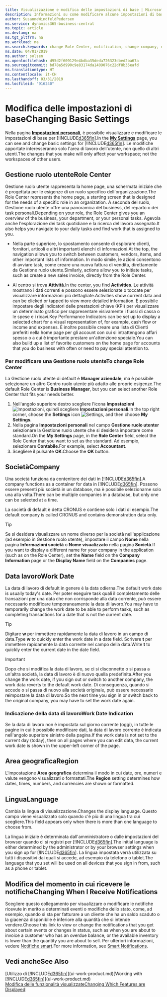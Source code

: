 ```yaml
---
title: Visualizzazione e modifica delle impostazioni di base | Microsoft Docs
description: Informazioni su come modificare alcune impostazioni di base, ad esempio, la Gestione ruolo utente, la società o la data di lavoro.
author: SusanneWindfeldPedersen
ms.service: dynamics365-business-central
ms.topic: article
ms.devlang: na
ms.tgt_pltfrm: na
ms.workload: na
ms.search.keywords: change Role Center, notification, change company, change work date
ms.date: 04/01/2019
ms.author: solsen
ms.openlocfilehash: d95d2f609129e4bdba35deda726323dbed2ba67a
ms.sourcegitcommit: bd78a5d990c9e83174da1409076c22df8b35eafd
ms.translationtype: HT
ms.contentlocale: it-CH
ms.lasthandoff: 03/31/2019
ms.locfileid: "916240"
---
```

# <a name="changing-basic-settings"></a><span data-ttu-id="5c16c-103">Modifica delle impostazioni di base</span><span class="sxs-lookup"><span data-stu-id="5c16c-103">Changing Basic Settings</span></span>
<span data-ttu-id="5c16c-104">Nella pagina [**Impostazioni personali**](https://businesscentral.dynamics.com?page=9176 "Passare direttamente alla pagina impostazioni utente in Business Central"), è possibile visualizzare e modificare le impostazioni di base per [!INCLUDE[d365fin](includes/d365fin_md.md)].</span><span class="sxs-lookup"><span data-stu-id="5c16c-104">In the [**My Settings**](https://businesscentral.dynamics.com?page=9176 "Go directly to your user settings page in Business Central") page, you can see and change basic settings for [!INCLUDE[d365fin](includes/d365fin_md.md)].</span></span> <span data-ttu-id="5c16c-105">Le modifiche apportate interesseranno solo l'area di lavoro dell'utente, non quello di altri utenti.</span><span class="sxs-lookup"><span data-stu-id="5c16c-105">The changes that you make will only affect your workspace; not the workspaces of other users.</span></span>  

## <a name="role-center"></a> <span data-ttu-id="5c16c-106">Gestione ruolo utente</span><span class="sxs-lookup"><span data-stu-id="5c16c-106">Role Center</span></span>
<span data-ttu-id="5c16c-107">Gestione ruolo utente rappresenta la home page, una schermata iniziale che è progettata per le esigenze di un ruolo specifico dell'organizzazione.</span><span class="sxs-lookup"><span data-stu-id="5c16c-107">The Role Center represents the home page, a starting screen that is designed for the needs of a specific role in an organization.</span></span> <span data-ttu-id="5c16c-108">A seconda del ruolo, Gestione ruolo utente offre una panoramica del business, del reparto o dei task personali.</span><span class="sxs-lookup"><span data-stu-id="5c16c-108">Depending on your role, the Role Center gives you an overview of the business, your department, or your personal tasks.</span></span> <span data-ttu-id="5c16c-109">Agevola anche l'esplorazione dei task quotidiane e la ricerca del lavoro assegnato.</span><span class="sxs-lookup"><span data-stu-id="5c16c-109">It also helps you navigate to your daily tasks and find work that is assigned to you.</span></span>

-   <span data-ttu-id="5c16c-110">Nella parte superiore, lo spostamento consente di esplorare clienti, fornitori, articoli e altri importanti elenchi di informazioni.</span><span class="sxs-lookup"><span data-stu-id="5c16c-110">At the top, the navigation allows you to switch between customers, vendors, items, and other important lists of information.</span></span> <span data-ttu-id="5c16c-111">In modo simile, le azioni consentono di avviare task, come creare una nuova fattura di vendita, direttamente da Gestione ruolo utente.</span><span class="sxs-lookup"><span data-stu-id="5c16c-111">Similarly, actions allow you to initiate tasks, such as create a new sales invoice, directly from the Role Center.</span></span>

-   <span data-ttu-id="5c16c-112">Al centro si trova **Attività**.</span><span class="sxs-lookup"><span data-stu-id="5c16c-112">In the center, you find **Activities**.</span></span> <span data-ttu-id="5c16c-113">Le attività mostrano i dati correnti e possono essere selezionate o toccate per visualizzare informazioni più dettagliate.</span><span class="sxs-lookup"><span data-stu-id="5c16c-113">Activities show current data and can be clicked or tapped to view more detailed information.</span></span> <span data-ttu-id="5c16c-114">È possibile impostare degli indicatori delle prestazioni chiave (KPI) per visualizzare un determinato grafico per rappresentare visivamente i flussi di cassa o le spese e i ricavi.</span><span class="sxs-lookup"><span data-stu-id="5c16c-114">Key Performance Indicators can be set up to display a selected chart for a visual representation of, for example, cash flow or income and expenses.</span></span> <span data-ttu-id="5c16c-115">È inoltre possibile creare una lista di Clienti preferiti nella home page per gli account con cui si intrattengono affari spesso o a cui è importante prestare un'attenzione speciale.</span><span class="sxs-lookup"><span data-stu-id="5c16c-115">You can also build up a list of favorite customers on the home page for accounts that you do business with often or need to pay special attention to.</span></span>

### <a name="to-change-role-center"></a><span data-ttu-id="5c16c-116">Per modificare una Gestione ruolo utente</span><span class="sxs-lookup"><span data-stu-id="5c16c-116">To change Role Center</span></span>
<span data-ttu-id="5c16c-117">La Gestione ruolo utente di default è **Manager aziendale**, ma è possibile selezionare un altro Centro ruolo utente più adatto alle proprie esigenze.</span><span class="sxs-lookup"><span data-stu-id="5c16c-117">The default Role Center is **Business Manager**, but you can select another Role Center that fits your needs better.</span></span>
1. <span data-ttu-id="5c16c-118">Nell'angolo superiore destro scegliere l'icona **Impostazioni** ![Impostazioni](media/ui-experience/settings_icon_small.png "icona Impostazioni per Gestione ruolo utente"), quindi scegliere **Impostazioni personali**.</span><span class="sxs-lookup"><span data-stu-id="5c16c-118">In the top right corner, choose the **Settings** icon ![Settings](media/ui-experience/settings_icon_small.png "Settings icon for role center"), and then choose **My Settings**.</span></span>
2. <span data-ttu-id="5c16c-119">Nella pagina **Impostazioni personali** nel campo **Gestione ruolo utenter** selezionare la Gestione ruolo utente che si desidera impostare come standard.</span><span class="sxs-lookup"><span data-stu-id="5c16c-119">On the **My Settings** page, in the **Role Center** field, select the Role Center that you want to set as the standard.</span></span> <span data-ttu-id="5c16c-120">Ad esempio, selezionare **Contabile**.</span><span class="sxs-lookup"><span data-stu-id="5c16c-120">For example, select **Accountant**.</span></span>
3. <span data-ttu-id="5c16c-121">Scegliere il pulsante **OK**.</span><span class="sxs-lookup"><span data-stu-id="5c16c-121">Choose the **OK** button.</span></span>

## <a name="company"></a><span data-ttu-id="5c16c-122">Società</span><span class="sxs-lookup"><span data-stu-id="5c16c-122">Company</span></span>
<span data-ttu-id="5c16c-123">Una società funziona da contenitore dei dati in [!INCLUDE[d365fin](includes/d365fin_md.md)].</span><span class="sxs-lookup"><span data-stu-id="5c16c-123">A company functions as a container for data in [!INCLUDE[d365fin](includes/d365fin_md.md)].</span></span> <span data-ttu-id="5c16c-124">Possono essere presenti più società in un database, ma è possibile selezionarne solo una alla volta.</span><span class="sxs-lookup"><span data-stu-id="5c16c-124">There can be multiple companies in a database, but only one can be selected at a time.</span></span>

<span data-ttu-id="5c16c-125">La società di default è detta CRONUS e contiene solo i dati di esempio.</span><span class="sxs-lookup"><span data-stu-id="5c16c-125">The default company is called CRONUS and contains demonstration data only.</span></span>

> [!TIP]  
>   <span data-ttu-id="5c16c-126">Se si desidera visualizzare un nome diverso per la società nell'applicazione (ad esempio in Gestione ruolo utente), impostare il campo **Nome** nella pagina **Informazioni società** o **Nome visualizzato** nella pagina **Società**.</span><span class="sxs-lookup"><span data-stu-id="5c16c-126">If you want to display a different name for your company in the application (such as on the Role Center), set the **Name** field on the **Company Information** page or the **Display Name** field on the **Companies** page.</span></span>  

## <a name="work-date"></a><span data-ttu-id="5c16c-127">Data lavoro</span><span class="sxs-lookup"><span data-stu-id="5c16c-127">Work Date</span></span>
<span data-ttu-id="5c16c-128">La data di lavoro di default in genere è la data odierna.</span><span class="sxs-lookup"><span data-stu-id="5c16c-128">The default work date is usually today's date.</span></span> <span data-ttu-id="5c16c-129">Per poter eseguire task quali il completamento delle transazioni per una data che non corrisponde alla data corrente, può essere necessario modificare temporaneamente la data di lavoro.</span><span class="sxs-lookup"><span data-stu-id="5c16c-129">You may have to temporarily change the work date to be able to perform tasks, such as completing transactions for a date that is not the current date.</span></span>

> [!TIP]  
>   <span data-ttu-id="5c16c-130">Digitare **w** per immettere rapidamente la data di lavoro in un campo di data.</span><span class="sxs-lookup"><span data-stu-id="5c16c-130">Type **w** to quickly enter the work date in a date field.</span></span> <span data-ttu-id="5c16c-131">Scrivere **t** per immettere rapidamente la data corrente nel campo della data.</span><span class="sxs-lookup"><span data-stu-id="5c16c-131">Write **t** to quickly enter the current date in the date field.</span></span>

> [!IMPORTANT]  
>   <span data-ttu-id="5c16c-132">Dopo che si modifica la data di lavoro, se ci si disconnette o si passa a un'altra società, la data di lavoro è di nuovo quella predefinita.</span><span class="sxs-lookup"><span data-stu-id="5c16c-132">After you change the work date, if you sign out or switch to another company, the work data reverts to the default work date.</span></span> <span data-ttu-id="5c16c-133">Di conseguenza, quando si accede o si passa di nuovo alla società originale, può essere necessario reimpostare la data di lavoro.</span><span class="sxs-lookup"><span data-stu-id="5c16c-133">So the next time you sign in or switch back to the original company, you may have to set the work date again.</span></span> 

### <a name="work-date-indication"></a><span data-ttu-id="5c16c-134">Indicazione della data di lavoro</span><span class="sxs-lookup"><span data-stu-id="5c16c-134">Work Date Indication</span></span>
<!--
Whenever the work date is not set to the current day (today), there are two indicators on pages that you open for editing:

- A reminder appears at the top of the page that tells you what the work date is set to. The reminder provides a direct link to the work date setting on the **My Settings** page so you change the date if you want. From the reminder, you can also choose to dismiss the reminder for the rest of your session. Unless you change the work date to "today", the reminder will appear the next time you sign in. 

- If you dismiss the reminder, the work date will appear in the title of the page.  
-->
<span data-ttu-id="5c16c-135">Se la data di lavoro non è impostata sul giorno corrente (oggi), in tutte le pagine in cui è possibile modificare dati, la data di lavoro corrente è indicata nell'angolo superiore sinistro della pagina.</span><span class="sxs-lookup"><span data-stu-id="5c16c-135">If the work date is not set to the current day (today), then on all pages where you can edit data, the current work date is shown in the upper-left corner of the page.</span></span>
  
## <a name="region"></a> <span data-ttu-id="5c16c-136">Area geografica</span><span class="sxs-lookup"><span data-stu-id="5c16c-136">Region</span></span>

<span data-ttu-id="5c16c-137">L'impostazione **Area geografica** determina il modo in cui date, ore, numeri e valute vengono visualizzati o formattati.</span><span class="sxs-lookup"><span data-stu-id="5c16c-137">The **Region** setting determines how dates, times, numbers, and currencies are shown or formatted.</span></span>


## <a name="language"></a> <span data-ttu-id="5c16c-138">Lingua</span><span class="sxs-lookup"><span data-stu-id="5c16c-138">Language</span></span>
<span data-ttu-id="5c16c-139">Cambia la lingua di visualizzazione.</span><span class="sxs-lookup"><span data-stu-id="5c16c-139">Changes the display language.</span></span> <span data-ttu-id="5c16c-140">Questo campo viene visualizzato solo quando c'è più di una lingua tra cui scegliere.</span><span class="sxs-lookup"><span data-stu-id="5c16c-140">This field appears only when there is more than one language to choose from.</span></span> 

<span data-ttu-id="5c16c-141">La lingua iniziale è determinata dall'amministratore o dalle impostazioni del browser quando ci si registri per [!INCLUDE[d365fin](includes/d365fin_md.md)].</span><span class="sxs-lookup"><span data-stu-id="5c16c-141">The initial language is either determined by the administrator or by your browser settings when you sign up for [!INCLUDE[d365fin](includes/d365fin_md.md)].</span></span> <span data-ttu-id="5c16c-142">La lingua impostata verrà utilizzata su tutti i dispositivi dai quali si accede, ad esempio da telefono o tablet.</span><span class="sxs-lookup"><span data-stu-id="5c16c-142">The language that you set will be used on all devices that you sign in from, such as a phone or tablet.</span></span>

## <a name="changing-when-i-receive-notifications"></a><span data-ttu-id="5c16c-143">Modifica del momento in cui ricevere le notifiche</span><span class="sxs-lookup"><span data-stu-id="5c16c-143">Changing When I Receive Notifications</span></span>
<span data-ttu-id="5c16c-144">Scegliere questo collegamento per visualizzare o modificare le notifiche ricevute in merito a determinati eventi o modifiche dello stato, come, ad esempio, quando si sta per fatturare a un cliente che ha un saldo scaduto o la giacenza disponibile è inferiore alla quantità che si intende vendere.</span><span class="sxs-lookup"><span data-stu-id="5c16c-144">Choose this link to view or change the notifications that you get about certain events or changes in status, such as when you are about to invoice a customer who has an overdue balance, or the available inventory is lower than the quantity you are about to sell.</span></span> <span data-ttu-id="5c16c-145">Per ulteriori informazioni, vedere [Notifiche smart](ui-smart-notifications.md).</span><span class="sxs-lookup"><span data-stu-id="5c16c-145">For more information, see [Smart Notifications](ui-smart-notifications.md).</span></span>

## <a name="see-also"></a><span data-ttu-id="5c16c-146">Vedi anche</span><span class="sxs-lookup"><span data-stu-id="5c16c-146">See Also</span></span>
<span data-ttu-id="5c16c-147">[Utilizzo di [!INCLUDE[d365fin](includes/d365fin_md.md)]](ui-work-product.md)</span><span class="sxs-lookup"><span data-stu-id="5c16c-147">[Working with [!INCLUDE[d365fin](includes/d365fin_md.md)]](ui-work-product.md)</span></span>  
[<span data-ttu-id="5c16c-148">Modifica delle funzionalità visualizzate</span><span class="sxs-lookup"><span data-stu-id="5c16c-148">Changing Which Features are Displayed</span></span>](ui-experiences.md)  
